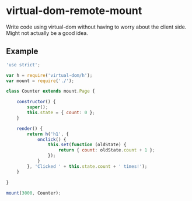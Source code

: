 # virtual-dom-remote-mount

Write code using virtual-dom without having to worry about the client side.  
Might not actually be a good idea.

## Example

```javascript
'use strict';

var h = require('virtual-dom/h');
var mount = require('./');

class Counter extends mount.Page {

    constructor() {
        super();
        this.state = { count: 0 };
    }

    render() {
        return h('h1', {
            onclick() {
                this.set(function (oldState) {
                    return { count: oldState.count + 1 };
                });
            }
        }, 'Clicked ' + this.state.count + ' times!');
    }

}

mount(3000, Counter);
```
